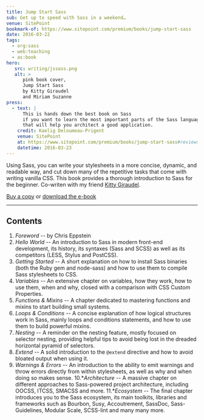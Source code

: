 ```yaml
---
title: Jump Start Sass
sub: Get up to speed with Sass in a weekend…
venue: SitePoint
bookmark-of: https://www.sitepoint.com/premium/books/jump-start-sass
date: 2016-03-22
tags:
  - org:sass
  - web:teaching
  - as:book
hero:
   src: writing/jssass.png
   alt: >
      pink book cover,
      Jump Start Sass
      by Kitty Giraudel
      and Miriam Suzanne
press:
  - text: |
      This is hands down the best book on Sass
      if you want to learn the most important parts of the Sass language
      that will help you architect a good application.
    credit: Kaelig Deloumeau-Prigent
    venue: SitePoint
    at: https://www.sitepoint.com/premium/books/jump-start-sass#reviews
    datetime: 2016-03-23
---
```


Using Sass, you can write your stylesheets in a more concise,
dynamic, and readable way, and cut down many of
the repetitive tasks that come with writing vanilla CSS.
This book provides a thorough introduction to
Sass for the beginner.
Co-writen with my friend
[Kitty Giraudel](https://kittygiraudel.com/).

<!-- intro -->

[Buy a copy](https://shop.oreilly.com/product/9780994182678.do)
or [download the e-book](https://www.sitepoint.com/premium/books/jump-start-sass)

<figure
  webc:is="press-quotes"
  :@from-data="press"
></figure>

------

## Contents

1. *Foreword* --
   by Chris Eppstein
2. *Hello World* --
   An introduction to Sass in modern front-end development,
   its history, its syntaxes (Sass and SCSS)
   as well as its competitors (LESS, Stylus and PostCSS).
3. *Getting Started* --
   A short explanation on how to install Sass binaries
   (both the Ruby gem and node-sass)
   and how to use them to compile Sass stylesheets to CSS.
4. *Variables* --
   An extensive chapter on variables, how they work,
   how to use them, when and why,
   closed with a comparison with CSS Custom Properties.
5. *Functions & Mixins* --
   A chapter dedicated to mastering functions and mixins
   to start building small systems.
6. *Loops & Conditions* --
   A concise explanation of how logical structures work in Sass,
   mainly loops and conditions statements,
   and how to use them to build powerful mixins.
7. *Nesting* --
   A reminder on the nesting feature,
   mostly focused on selector nesting,
   providing helpful tips to avoid being lost
   in the dreaded horizontal pyramid of selectors.
8. *Extend* --
   A solid introduction to the ``@extend`` directive
   and how to avoid bloated output when using it.
9. *Warnings & Errors* --
   An introduction to the ability to emit warnings
   and throw errors directly from within stylesheets,
   as well as why and when doing so makes sense.
10.**Architecture* --
    A massive chapter on different approaches
    to Sass-powered project architecture,
    including OOCSS, ITCSS, SMACSS and more.
11.**Ecosystem* --
    The final chapter introduces you to the Sass ecosystem,
    its main toolkits, libraries and frameworks such as Bourbon,
    Susy, Accoutrement, SassDoc, Sass-Guidelines,
    Modular Scale, SCSS-lint and many many more.

